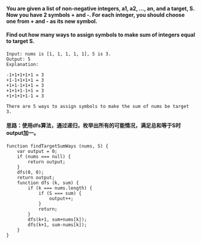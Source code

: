 #### You are given a list of non-negative integers, a1, a2, ..., an, and a target, S. Now you have 2 symbols + and -. For each integer, you should choose one from + and - as its new symbol.

#### Find out how many ways to assign symbols to make sum of integers equal to target S.


```
Input: nums is [1, 1, 1, 1, 1], S is 3. 
Output: 5
Explanation: 

-1+1+1+1+1 = 3
+1-1+1+1+1 = 3
+1+1-1+1+1 = 3
+1+1+1-1+1 = 3
+1+1+1+1-1 = 3

There are 5 ways to assign symbols to make the sum of nums be target 3.
```

#### 思路：使用dfs算法，通过递归，枚举出所有的可能情况，满足总和等于S时output加一。

```
function findTargetSumWays (nums, S) {
	var output = 0;
	if (nums === null) {
		return output;
	}
	dfs(0, 0);
	return output;
	function dfs (k, sum) {
		if (k === nums.length) {
			if (S === sum) {
				output++;
			}
			return;
		}
		dfs(k+1, sum+nums[k]);
		dfs(k+1, sum-nums[k]);
	}
}
```
